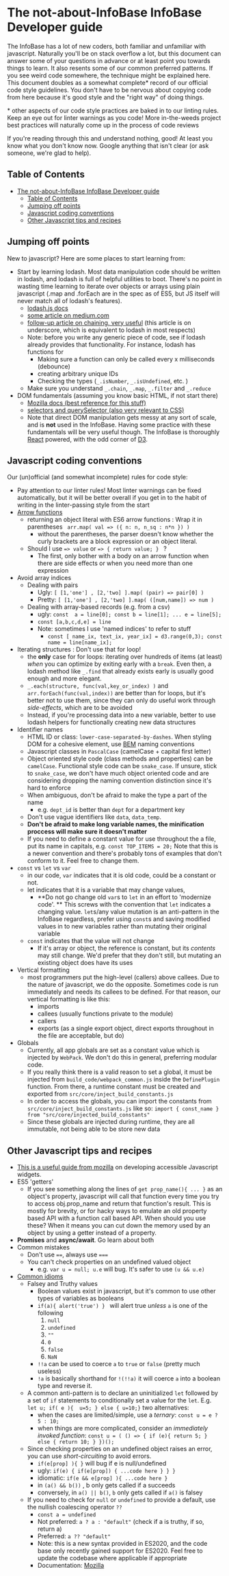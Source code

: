 # The not-about-InfoBase InfoBase Developer guide

The InfoBase has a lot of new coders, both familiar and unfamiliar with javascript. Naturally you'll be on stack overflow a lot, but this document can answer some of your questions in advance or at least point you towards things to learn. It also resents some of our common preferred patterns. If you see weird code somewhere, the technique might be explained here. This document doubles as a somewhat complete\* record of our official code style guidelines. You don't have to be nervous about copying code from here because it's good style and the "right way" of doing things.

\* other aspects of our code style practices are baked in to our linting rules. Keep an eye out for linter warnings as you code! More in-the-weeds project best practices will naturally come up in the process of code reviews

If you're reading through this and understand nothing, good! At least you know what you don't know now. Google anything that isn't clear (or ask someone, we're glad to help).

## Table of Contents
- [The not-about-InfoBase InfoBase Developer guide](#the-not-about-infobase-infobase-developer-guide)
  - [Table of Contents](#table-of-contents)
  - [Jumping off points](#jumping-off-points)
  - [Javascript coding conventions](#javascript-coding-conventions)
  - [Other Javascript tips and recipes](#other-javascript-tips-and-recipes)

## Jumping off points
New to javascript? Here are some places to start learning from:
* Start by learning lodash. Most data manipulation code should be written in lodash, and lodash is full of helpful utilities to boot. There's no point in wasting time learning to iterate over objects or arrays using plain javascript (.map and .forEach are in the spec as of ES5, but JS itself will never match all of lodash's features). 
  * [lodash.js docs](https://lodash.com/docs/4.17.11)
  * [some article on medium.com](https://firstdoit.com/reduce-your-problems-with-functional-programming-getting-started-with-underscore-or-lodash-86d78aad6338#.9wid6bo2l)
  * [follow-up article on chaining, very useful](https://firstdoit.com/chain-your-solutions-with-underscore-513fba67ec1f#.8xtlf3qrl) (this article is on underscore, which is equivalent to lodash in most respects)
  * Note: before you write any generic piece of code, see if lodash already provides that functionality. For instance, lodash has functions for 
    * Making sure a function can only be called every x milliseconds (debounce)
    * creating arbitrary unique IDs 
    * Checking the types (`_.isNumber`, `_.isUndefined`, etc. )
  * Make sure you understand `_.chain`, `_.map`, `_.filter` and `_.reduce`
* DOM fundamentals (assuming you know basic HTML, if not start there)
  * [Mozilla docs (best reference for this stuff)](https://developer.mozilla.org/en-US/docs/Web/API/Document_Object_Model)
  * [selectors and querySelector (also very relevant to CSS)](https://www.kirupa.com/html5/finding_elements_dom_using_querySelector.htm)
  * Note that direct DOM manipulation gets messy at any sort of scale, and is **not** used in the InfoBase. Having some practice with these fundamentals will be very useful though. The InfoBase is thoroughly [React](https://reactjs.org/) powered, with the odd corner of [D3](https://d3js.org/). 


## Javascript coding conventions 
Our (un)official (and somewhat incomplete) rules for code style:
* Pay attention to our linter rules! Most linter warnings can be fixed automatically, but it will be better overall if you get in to the habit of writing in the linter-passing style from the start
* <u>Arrow functions</u>
  * returning an object literal with ES6 arrow functions : Wrap it in parentheses
    ```  arr.map( val => ({ n: n, n_sq : n*n }) ) ```
    * without the parentheses, the parser doesn't know whether the curly brackets are a block expression or an object literal.
  * Should I use  `=> value` or `=> { return value; } ` ?
    * The first, only bother with a body on an arrow function when there are side effects or when you need more than one expression
* Avoid array indices
  * Dealing with pairs 
    * Ugly: ``` [ [1,'one'] , [2,'two] ].map( (pair) => pair[0] ) ``` 
    * Pretty: ``` [ [1,'one'] , [2,'two] ].map( ([num,name]) => num ) ```
  * Dealing with array-based records (e.g. from a csv) 
    * ugly: ```const  a = line[0]; const b = line[1]; ... e = line[5];```
    * ```const [a,b,c,d,e] = line```
    * Note: sometimes I use 'named indices' to refer to stuff
      * ``` const [ name_ix, text_ix, year_ix] = d3.range(0,3); const name = line[name_ix]; ```
* Iterating structures : Don't use that for loop! 
  * the **only** case for for loops: iterating over hundreds of items (at least) *when* you can optimize by exiting early with a `break`. Even then, a lodash method like `_.find` that already exists early is usually good enough and more elegant.
  * `_.each(structure, func(val,key_or_index) )` and `arr.forEach(func(val,index))` are better than for loops, but it's better not to use them, since they can only do useful work through *side-effects*, which are to be avoided
  * Instead, if you're processing data into a new variable, better to use lodash helpers for functionally creating new data structures
* Identifier names
  * HTML ID or class: `lower-case-separated-by-dashes`. When styling DOM for a cohesive element, use [BEM](http://getbem.com/) naming conventions
  * Javascript classes in `PascalCase` (camelCase + capital first letter)
  * Object oriented style code (class methods and properties) can be `camelCase`. Functional style code can be `snake_case`. If unsure, stick to `snake_case`, we don't have much object oriented code and are considering dropping the naming convention distinction since it's hard to enforce
  * When ambiguous, don't be afraid to make the type a part of the name
    * e.g. `dept_id` is better than `dept` for a department key
  * Don't use vague identifiers like `data`, `data_temp`.  
  * **Don't be afraid to make long variable names, the minification proccess will make sure it doesn't matter** 
  * If you need to define a constant value for use throughout the a file, put its name in capitals, e.g. `const TOP_ITEMS = 20;` Note that this is a newer convention and there's probably tons of examples that don't conform to it. Feel free to change them.
* `const` vs `let` vs `var` 
  * in our code, `var` indicates that it is old code, could be a constant or not. 
  * let indicates that it is a variable that may change values, 
    * **Do not go change old `var`s to `let` in an effort to 'modernize code'. ** This screws with the convention that `let` indicates a changing value. `let`s/any value mutation is an anti-pattern in the InfoBase regardless, prefer using `const`s and saving modified values in to new variables rather than mutating their original variable
  * `const` indicates that the value will not change
    * If it's array or object, the reference is constant, but its *contents* may still change. We'd prefer that they don't still, but mutating an existing object does have its uses
* Vertical formatting
  * most programmers put the high-level (callers) above callees. Due to the nature of javascript, we do the opposite. Sometimes code is run immediately and needs its callees to be defined. For that reason, our vertical formatting is like this:
    * imports
    * callees (usually functions private to the module)
    * callers
    * exports (as a single export object, direct exports throughout in the file are acceptable, but do) 
* Globals
  * Currently, all app globals are set as a constant value which is injected by `WebPack`. We don't do this in general, preferring modular code.
  * If you really think there is a valid reason to set a global, it must be injected from `build_code/webpack_common.js` inside the `DefinePlugin` function. From there, a runtime constant must be created and exported from `src/core/inject_build_constants.js`
  * In order to access the globals, you can import the constants from `src/core/inject_build_constants.js` like so: `import { const_name } from "src/core/injected_build_constants"`
  * Since these globals are injected during runtime, they are all immutable, not being able to be store new data


## Other Javascript tips and recipes

* [This is a useful guide from mozilla](https://developer.mozilla.org/en-US/docs/Web/Accessibility/Keyboard-navigable_JavaScript_widgets) on developing accessible Javascript widgets.
* ES5 'getters'
  * If you see something along the lines of `get prop_name(){ ... }` as an object's property, javascript will call that function every time you try to access obj.prop_name and return that function's result. This is mostly for brevity, or for hacky ways to emulate an old property based API with a function call based API. When should you use these? When it means you can cut down the memory used by an object by using a getter instead of a property.
* **Promises** and **async/await**. Go learn about both
* Common mistakes
  * Don't use `==`, always use `===`
  * You can't check properties on an undefined valued object 
    * e.g. `var u = null; u.e` will bug. It's safer to use `(u && u.e)`
* <u>Common idioms </u>
  * Falsey and Truthy values
      * Boolean values exist in javascript, but it's common to use other types of variables as booleans
      * `if(a){ alert('true') } ` will alert true *unless* `a` is one of the following
        1. `null`
        2. `undefined`
        3. ` "" `
        4. `0`
        5. `false`
        6. `NaN` 
      * `!!a` can be used to coerce `a` to `true` or `false` (pretty much useless)
      * `!a` is basically shorthand for `!(!!a)` it will coerce `a` into a boolean type and reverse it.
  * A common anti-pattern is to declare an uninitialized `let` followed by a set of `if` statements to conditionally set a value for the `let`. E.g. ` let u; if( e ){  u=5; } else { u=10;}` two alternatives:
      * when the cases are limited/simple, use a *ternary*: `const u = e ? 5 : 10;`
      * when things are more complicated, consider an *immediately invoked function*: ```const u = ( () => {
  if (e){
    return 5;
  } else {
    return 10;
  }
})();```
  * Since checking properties on an undefined object raises an error, you can use *short-circuiting* to avoid errors. 
      * ```if(e[prop] ){ }``` will bug if e is null/undefined
      * ugly: ```if(e) { if(e[prop]) { ...code here } } }```
      * idiomatic: ```if(e && e[prop] ){ ...code here }```
      * in `(a() && b())` , b only gets called if a succeeds
      * conversely, in `a() || b()`,  `b` only gets called if `a()` is falsey
  * If you need to check for `null` or `undefined` to provide a default, use the nullish coalescing operator `??`
      * `const a = undefined`
      * Not preferred: `a ? a : "default"` (check if a is truthy, if so, return a)
      * Preferred: `a ?? "default"`
      * Note: this is a new syntax provided in ES2020, and the code base only recently gained support for ES2020. Feel free to update the codebase where applicable if appropriate 
      * Documentation: [Mozilla](https://developer.mozilla.org/en-US/docs/Web/JavaScript/Reference/Operators/Nullish_coalescing_operator)